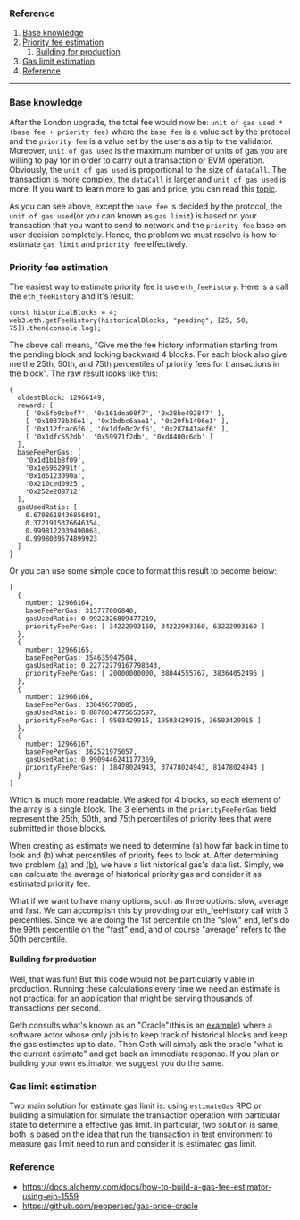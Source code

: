 ### Reference

1. [Base knowledge](#base_knowledge)
2. [Priority fee estimation](#priority_fee_estimation)
   1. [Building for production](#building_for_production)
3. [Gas limit estimation](#gas-limit-estimation)
4. [Reference](#reference)

---

### Base knowledge <a name="base_knowledge"></a>

After the London upgrade, the total fee would now be: `unit of gas used * (base fee + priority fee)` where the `base fee` is a value set by the protocol and the `priority fee` is a value set by the users as a tip to the validator. Moreover, `unit of gas used` is the maximum number of units of gas you are willing to pay for in order to carry out a transaction or EVM operation. Obviously, the `unit of gas used` is proportional to the size of `dataCall`. The transaction is more complex, the `dataCall` is larger and `unit of gas used` is more. If you want to learn more to gas and price, you can read this [topic](./gas-and-price.md).

As you can see above, except the `base fee` is decided by the protocol, the `unit of gas used`(or you can known as `gas limit`) is based on your transaction that you want to send to network and the `priority fee` base on user decision completely. Hence, the problem we must resolve is how to estimate `gas limit` and `priority fee` effectively.

### Priority fee estimation <a name="priority_fee_estimation"></a>

The easiest way to estimate priority fee is use `eth_feeHistory`. Here is a call the `eth_feeHistory` and it's result:

```shell
const historicalBlocks = 4;
web3.eth.getFeeHistory(historicalBlocks, "pending", [25, 50, 75]).then(console.log);
```

The above call means, "Give me the fee history information starting from the pending block and looking backward 4 blocks. For each block also give me the 25th, 50th, and 75th percentiles of priority fees for transactions in the block". The raw result looks like this:

```shell
{
  oldestBlock: 12966149,
  reward: [
    [ '0x6fb9cbef7', '0x161dea08f7', '0x28be4928f7' ],
    [ '0x10378b36e1', '0x1bdbc6aae1', '0x20fb1406e1' ],
    [ '0x112fcac6f6', '0x1dfe0c2cf6', '0x287841aef6' ],
    [ '0x1dfc552db', '0x59971f2db', '0xd8400c6db' ]
  ],
  baseFeePerGas: [
    '0x1d1b1b8f09',
    '0x1e5962991f',
    '0x1d6123090a',
    '0x210ced0925',
    '0x252e208712'
  ],
  gasUsedRatio: [
    0.6708618436856891,
    0.3721915376646354,
    0.9998122039490063,
    0.9998039574899923
  ]
}
```

Or you can use some simple code to format this result to become below:

```shell
[
  {
    number: 12966164,
    baseFeePerGas: 315777006840,
    gasUsedRatio: 0.9922326809477219,
    priorityFeePerGas: [ 34222993160, 34222993160, 63222993160 ]
  },
  {
    number: 12966165,
    baseFeePerGas: 354635947504,
    gasUsedRatio: 0.22772779167798343,
    priorityFeePerGas: [ 20000000000, 38044555767, 38364052496 ]
  },
  {
    number: 12966166,
    baseFeePerGas: 330496570085,
    gasUsedRatio: 0.8876034775653597,
    priorityFeePerGas: [ 9503429915, 19503429915, 36503429915 ]
  },
  {
    number: 12966167,
    baseFeePerGas: 362521975057,
    gasUsedRatio: 0.9909446241177369,
    priorityFeePerGas: [ 18478024943, 37478024943, 81478024943 ]
  }
]
```

Which is much more readable. We asked for 4 blocks, so each element of the array is a single block. The 3 elements in the `priorityFeePerGas` field represent the 25th, 50th, and 75th percentiles of priority fees that were submitted in those blocks.

When creating as estimate we need to determine (a) <a name="pge_a"></a> how far back in time to look and (b) <a name="pge_b"></a> what percentiles of priority fees to look at. After determining two problem [(a)](#pge_a) and [(b)](#pge_b), we have a list historical gas's data list. Simply, we can calculate the average of historical priority gas and consider it as estimated priority fee.

What if we want to have many options, such as three options: slow, average and fast. We can accomplish this by providing our eth_feeHistory call with 3 percentiles. Since we are doing the 1st percentile on the "slow" end, let's do the 99th percentile on the "fast" end, and of course "average" refers to the 50th percentile.

#### Building for production <a name="building_for_production"></a>

Well, that was fun! But this code would not be particularly viable in production. Running these calculations every time we need an estimate is not practical for an application that might be serving thousands of transactions per second.

Geth consults what's known as an "Oracle"(this is an [example](https://github.com/peppersec/gas-price-oracle)) where a software actor whose only job is to keep track of historical blocks and keep the gas estimates up to date. Then Geth will simply ask the oracle "what is the current estimate" and get back an immediate response. If you plan on building your own estimator, we suggest you do the same.

### Gas limit estimation <a name="gas_limit_estimation"></a>

Two main solution for estimate gas limit is: using `estimateGas` RPC or building a simulation for simulate the transaction operation with particular state to determine a effective gas limit. In particular, two solution is same, both is based on the idea that run the transaction in test environment to measure gas limit need to run and consider it is estimated gas limit.

### Reference <a name="reference"></a>

- https://docs.alchemy.com/docs/how-to-build-a-gas-fee-estimator-using-eip-1559
- https://github.com/peppersec/gas-price-oracle

